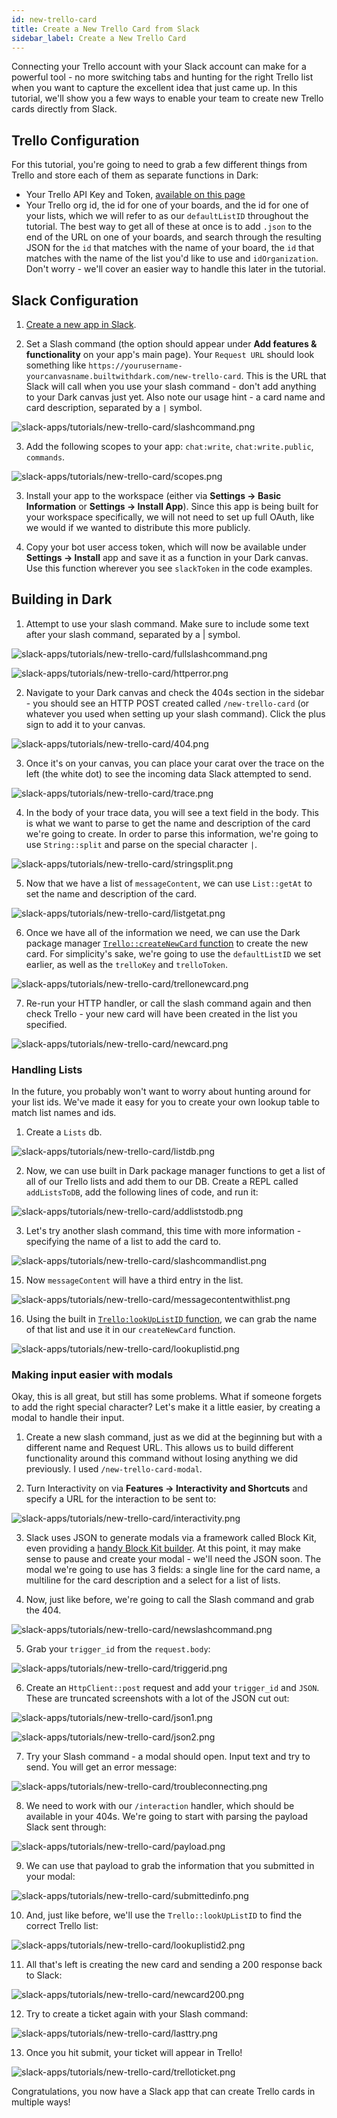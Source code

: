 ```yaml
---
id: new-trello-card
title: Create a New Trello Card from Slack
sidebar_label: Create a New Trello Card
---
```


Connecting your Trello account with your Slack account can make for a powerful
tool - no more switching tabs and hunting for the right Trello list when you
want to capture the excellent idea that just came up. In this tutorial, we'll
show you a few ways to enable your team to create new Trello cards directly from
Slack.

## Trello Configuration

For this tutorial, you're going to need to grab a few different things from
Trello and store each of them as separate functions in Dark:

- Your Trello API Key and Token,
  [available on this page](https://trello.com/app-key/)
- Your Trello org id, the id for one of your boards, and the id for one of your
  lists, which we will refer to as our `defaultListID` throughout the tutorial.
  The best way to get all of these at once is to add `.json` to the end of the
  URL on one of your boards, and search through the resulting JSON for the `id`
  that matches with the name of your board, the `id` that matches with the name
  of the list you'd like to use and `idOrganization`. Don't worry - we'll cover
  an easier way to handle this later in the tutorial.

## Slack Configuration

1. [Create a new app in Slack](https://api.slack.com/apps).

2. Set a Slash command (the option should appear under **Add features &
   functionality** on your app's main page). Your `Request URL` should look
   something like
   `https://yourusername-yourcanvasname.builtwithdark.com/new-trello-card`. This
   is the URL that Slack will call when you use your slash command - don't add
   anything to your Dark canvas just yet. Also note our usage hint - a card name
   and card description, separated by a `|` symbol.

![slack-apps/tutorials/new-trello-card/slashcommand.png](/img/slack-apps/tutorials/new-trello-card/slashcommand.png)

3. Add the following scopes to your app: `chat:write`, `chat:write.public`,
   `commands`.

![slack-apps/tutorials/new-trello-card/scopes.png](/img/slack-apps/tutorials/new-trello-card/scopes.png)

3. Install your app to the workspace (either via **Settings -> Basic
   Information** or **Settings -> Install App**). Since this app is being built
   for your workspace specifically, we will not need to set up full OAuth, like
   we would if we wanted to distribute this more publicly.

4. Copy your bot user access token, which will now be available under **Settings
   -> Install** app and save it as a function in your Dark canvas. Use this
   function wherever you see `slackToken` in the code examples.

## Building in Dark

1. Attempt to use your slash command. Make sure to include some text after your
   slash command, separated by a | symbol.

![slack-apps/tutorials/new-trello-card/fullslashcommand.png](/img/slack-apps/tutorials/new-trello-card/fullslashcommand.png)

![slack-apps/tutorials/new-trello-card/httperror.png](/img/slack-apps/tutorials/new-trello-card/httperror.png)

2. Navigate to your Dark canvas and check the 404s section in the sidebar - you
   should see an HTTP POST created called `/new-trello-card` (or whatever you
   used when setting up your slash command). Click the plus sign to add it to
   your canvas.

![slack-apps/tutorials/new-trello-card/404.png](/img/slack-apps/tutorials/new-trello-card/404.png)

3. Once it's on your canvas, you can place your carat over the trace on the left
   (the white dot) to see the incoming data Slack attempted to send.

![slack-apps/tutorials/new-trello-card/trace.png](/img/slack-apps/tutorials/new-trello-card/trace.png)

4. In the body of your trace data, you will see a text field in the body. This
   is what we want to parse to get the name and description of the card we're
   going to create. In order to parse this information, we're going to use
   `String::split` and parse on the special character `|`.

![slack-apps/tutorials/new-trello-card/stringsplit.png](/img/slack-apps/tutorials/new-trello-card/stringsplit.png)

5. Now that we have a list of `messageContent`, we can use `List::getAt` to set
   the name and description of the card.

![slack-apps/tutorials/new-trello-card/listgetat.png](/img/slack-apps/tutorials/new-trello-card/listgetat.png)

6. Once we have all of the information we need, we can use the Dark package
   manager [`Trello::createNewCard` function](/packages.md#createNewCard) to
   create the new card. For simplicity's sake, we're going to use the
   `defaultListID` we set earlier, as well as the `trelloKey` and `trelloToken`.

![slack-apps/tutorials/new-trello-card/trellonewcard.png](/img/slack-apps/tutorials/new-trello-card/trellonewcard.png)

7. Re-run your HTTP handler, or call the slash command again and then check
   Trello - your new card will have been created in the list you specified.

![slack-apps/tutorials/new-trello-card/newcard.png](/img/slack-apps/tutorials/new-trello-card/newcard.png)

### Handling Lists

In the future, you probably won't want to worry about hunting around for your
list ids. We've made it easy for you to create your own lookup table to match
list names and ids.

1. Create a `Lists` db.

![slack-apps/tutorials/new-trello-card/listdb.png](/img/slack-apps/tutorials/new-trello-card/listdb.png)

2. Now, we can use built in Dark package manager functions to get a list of all
   of our Trello lists and add them to our DB. Create a REPL called
   `addListsToDB`, add the following lines of code, and run it:

![slack-apps/tutorials/new-trello-card/addliststodb.png](/img/slack-apps/tutorials/new-trello-card/addliststodb.png)

3. Let's try another slash command, this time with more information - specifying
   the name of a list to add the card to.

![slack-apps/tutorials/new-trello-card/slashcommandlist.png](/img/slack-apps/tutorials/new-trello-card/slashcommandlist.png)

15. Now `messageContent` will have a third entry in the list.

![slack-apps/tutorials/new-trello-card/messagecontentwithlist.png](/img/slack-apps/tutorials/new-trello-card/messagecontentwithlist.png)

16. Using the built in
    [`Trello:lookUpListID` function](/packages.md#lookuplistid), we can grab the
    name of that list and use it in our `createNewCard` function.

![slack-apps/tutorials/new-trello-card/lookuplistid.png](/img/slack-apps/tutorials/new-trello-card/lookuplistid.png)

### Making input easier with modals

Okay, this is all great, but still has some problems. What if someone forgets to
add the right special character? Let's make it a little easier, by creating a
modal to handle their input.

1. Create a new slash command, just as we did at the beginning but with a
   different name and Request URL. This allows us to build different
   functionality around this command without losing anything we did previously.
   I used `/new-trello-card-modal`.

2. Turn Interactivity on via **Features -> Interactivity and Shortcuts** and
   specify a URL for the interaction to be sent to:

![slack-apps/tutorials/new-trello-card/interactivity.png](/img/slack-apps/tutorials/new-trello-card/interactivity.png)

3. Slack uses JSON to generate modals via a framework called Block Kit, even
   providing a
   [handy Block Kit builder](https://api.slack.com/tools/block-kit-builder). At
   this point, it may make sense to pause and create your modal - we'll need the
   JSON soon. The modal we're going to use has 3 fields: a single line for the
   card name, a multiline for the card description and a select for a list of
   lists.

4. Now, just like before, we're going to call the Slash command and grab
   the 404.

![slack-apps/tutorials/new-trello-card/newslashcommand.png](/img/slack-apps/tutorials/new-trello-card/newslashcommand.png)

5. Grab your `trigger_id` from the `request.body`:

![slack-apps/tutorials/new-trello-card/triggerid.png](/img/slack-apps/tutorials/new-trello-card/triggerid.png)

6. Create an `HttpClient::post` request and add your `trigger_id` and `JSON`.
   These are truncated screenshots with a lot of the JSON cut out:

![slack-apps/tutorials/new-trello-card/json1.png](/img/slack-apps/tutorials/new-trello-card/json1.png)

![slack-apps/tutorials/new-trello-card/json2.png](/img/slack-apps/tutorials/new-trello-card/json2.png)

7. Try your Slash command - a modal should open. Input text and try to send. You
   will get an error message:

![slack-apps/tutorials/new-trello-card/troubleconnecting.png](/img/slack-apps/tutorials/new-trello-card/troubleconnecting.png)

8. We need to work with our `/interaction` handler, which should be available in
   your 404s. We're going to start with parsing the payload Slack sent through:

![slack-apps/tutorials/new-trello-card/payload.png](/img/slack-apps/tutorials/new-trello-card/payload.png)

9. We can use that payload to grab the information that you submitted in your
   modal:

![slack-apps/tutorials/new-trello-card/submittedinfo.png](/img/slack-apps/tutorials/new-trello-card/submittedinfo.png)

10. And, just like before, we'll use the `Trello::lookUpListID` to find the
    correct Trello list:

![slack-apps/tutorials/new-trello-card/lookuplistid2.png](/img/slack-apps/tutorials/new-trello-card/lookuplistid2.png)

11. All that's left is creating the new card and sending a 200 response back to
    Slack:

![slack-apps/tutorials/new-trello-card/newcard200.png](/img/slack-apps/tutorials/new-trello-card/newcard200.png)

12. Try to create a ticket again with your Slash command:

![slack-apps/tutorials/new-trello-card/lasttry.png](/img/slack-apps/tutorials/new-trello-card/lasttry.png)

13. Once you hit submit, your ticket will appear in Trello!

![slack-apps/tutorials/new-trello-card/trelloticket.png](/img/slack-apps/tutorials/new-trello-card/trelloticket.png)

Congratulations, you now have a Slack app that can create Trello cards in
multiple ways!
